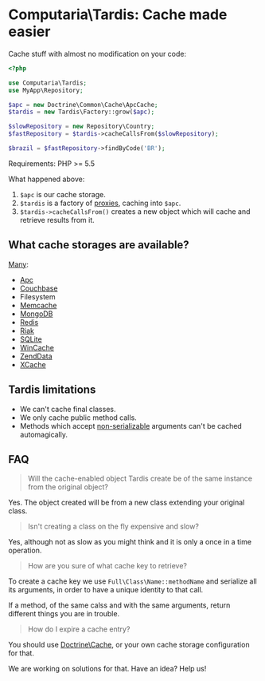 # Computaria\Tardis: Cache made easier

Cache stuff with almost no modification on your code:

```php
<?php

use Computaria\Tardis;
use MyApp\Repository;

$apc = new Doctrine\Common\Cache\ApcCache;
$tardis = new Tardis\Factory::grow($apc);

$slowRepository = new Repository\Country;
$fastRepository = $tardis->cacheCallsFrom($slowRepository);

$brazil = $fastRepository->findByCode('BR');
```

Requirements: PHP >= 5.5

What happened above:

1. `$apc` is our cache storage.
2. `$tardis` is a factory of [proxies][proxy], caching into `$apc`.
3. `$tardis->cacheCallsFrom()` creates a new object which will cache and
   retrieve results from it.

## What cache storages are available?

[Many][doctrine-cache]:

- [Apc](http://php.net/apc)
- [Couchbase](http://www.couchbase.com/)
- Filesystem
- [Memcache](http://php.net/manual/en/book.memcached.php)
- [MongoDB](https://www.mongodb.org/)
- [Redis](http://redis.io/)
- [Riak](http://basho.com/riak/)
- [SQLite](https://sqlite.org/)
- [WinCache](http://php.net/wincache)
- [ZendData](http://files.zend.com/help/Zend-Server/content/data_cache_component.htm)
- [XCache](http://xcache.lighttpd.net/)

## Tardis limitations

- We can't cache final classes.
- We only cache public method calls.
- Methods which accept [non-serializable][serialize] arguments can't
  be cached automagically.

## FAQ

> Will the cache-enabled object Tardis create be of the same instance
  from the original object?

Yes. The object created will be from a new class extending your original
class.

> Isn't creating a class on the fly expensive and slow?

Yes, although not as slow as you might think and it is only a once in a
time operation.

> How are you sure of what cache key to retrieve?

To create a cache key we use `Full\Class\Name::methodName` and serialize
all its arguments, in order to have a unique identity to that call.

If a method, of the same calss and with the same arguments, return different
things you are in trouble.

> How do I expire a cache entry?

You should use [Doctrine\Cache][doctrine-cache], or your own cache storage
configuration for that.

We are working on solutions for that. Have an idea? Help us!

[proxy]: http://sourcemaking.com/design_patterns/proxy
[doctrine-cache]: https://github.com/doctrine/cache
[serialize]: http://php.net/serialize
